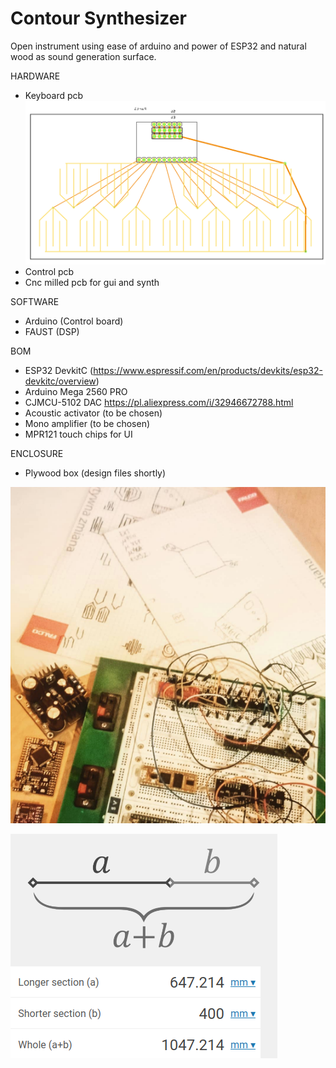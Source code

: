 # Contour Synthesizer

Open instrument using ease of arduino and power of ESP32 and natural wood as sound generation surface.

HARDWARE

- Keyboard pcb
![alt text](https://github.com/reverbrick/contour/blob/main/Touch%20keyboard1_pcb.png?raw=true)
- Control pcb
- Cnc milled pcb for gui and synth

SOFTWARE

- Arduino (Control board)
- FAUST (DSP)

BOM

- ESP32 DevkitC (https://www.espressif.com/en/products/devkits/esp32-devkitc/overview)
- Arduino Mega 2560 PRO
- CJMCU-5102 DAC https://pl.aliexpress.com/i/32946672788.html
- Acoustic activator (to be chosen)
- Mono amplifier (to be chosen)
- MPR121 touch chips for UI

ENCLOSURE

- Plywood box (design files shortly)

![alt text](https://github.com/reverbrick/contour/blob/main/contour_the_begining.png?raw=true)

![alt text](https://github.com/reverbrick/contour/blob/main/golden_ratio.png?raw=true)
